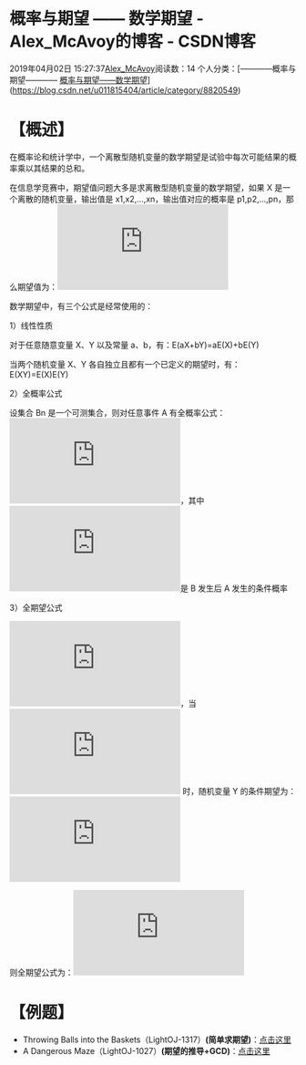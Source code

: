 # 概率与期望 —— 数学期望 - Alex_McAvoy的博客 - CSDN博客





2019年04月02日 15:27:37[Alex_McAvoy](https://me.csdn.net/u011815404)阅读数：14
个人分类：[————概率与期望————																[概率与期望——数学期望](https://blog.csdn.net/u011815404/article/category/8820534)](https://blog.csdn.net/u011815404/article/category/8820549)








# 【概述】

在概率论和统计学中，一个离散型随机变量的数学期望是试验中每次可能结果的概率乘以其结果的总和。

在信息学竞赛中，期望值问题大多是求离散型随机变量的数学期望，如果 X 是一个离散的随机变量，输出值是 x1,x2,...,xn，输出值对应的概率是 p1,p2,...,pn，那么期望值为：![E(X)=\sum_ip_ix_i](https://private.codecogs.com/gif.latex?E%28X%29%3D%5Csum_ip_ix_i)

数学期望中，有三个公式是经常使用的：

1）线性性质

对于任意随意变量 X、Y 以及常量 a、b，有：E(aX+bY)=aE(X)+bE(Y)

当两个随机变量 X、Y 各自独立且都有一个已定义的期望时，有：E(XY)=E(X)E(Y)

2）全概率公式

设集合 Bn 是一个可测集合，则对任意事件 A 有全概率公式：![P(A)=\sum_nP(A|Bn)P(Bn)](https://private.codecogs.com/gif.latex?P%28A%29%3D%5Csum_nP%28A%7CBn%29P%28Bn%29)，其中 ![P(A|B)](https://private.codecogs.com/gif.latex?P%28A%7CB%29)是 B 发生后 A 发生的条件概率

3）全期望公式

![p_{ij}=P(X=x_i,Y=y_j)](https://private.codecogs.com/gif.latex?p_%7Bij%7D%3DP%28X%3Dx_i%2CY%3Dy_j%29)，当 ![X=x_i](https://private.codecogs.com/gif.latex?X%3Dx_i) 时，随机变量 Y 的条件期望为：![E(Y|X=x_i)](https://private.codecogs.com/gif.latex?E%28Y%7CX%3Dx_i%29)

则全期望公式为：![E(Y)=E(E(Y|X))=\sum_iP(X=x_i)E(Y|X=x_i)](https://private.codecogs.com/gif.latex?E%28Y%29%3DE%28E%28Y%7CX%29%29%3D%5Csum_iP%28X%3Dx_i%29E%28Y%7CX%3Dx_i%29)

# 【例题】
- Throwing Balls into the Baskets（LightOJ-1317）**(简单求期望)**：[点击这里](https://blog.csdn.net/u011815404/article/details/88990142)
- A Dangerous Maze（LightOJ-1027）**(期望的推导+GCD)**：[点击这里](https://blog.csdn.net/u011815404/article/details/88971006)




